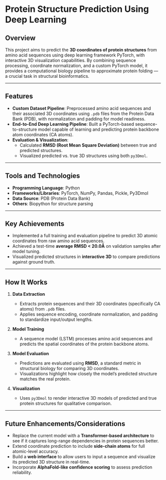 # Protein Structure Prediction Using Deep Learning

## Overview

This project aims to predict the **3D coordinates of protein structures** from amino acid sequences using deep learning framework PyTorch, with interactive 3D visualization capabilities. By combining sequence processing, coordinate normalization, and a custom PyTorch model, it provides a computational biology pipeline to approximate protein folding — a crucial task in structural bioinformatics.

---

## Features

- **Custom Dataset Pipeline**: Preprocessed amino acid sequences and their associated 3D coordinates using `.pdb` files from the Protein Data Bank (PDB), with normalization and padding for model readiness.
- **End-to-End Deep Learning Pipeline**: Built a PyTorch-based sequence-to-structure model capable of learning and predicting protein backbone atom coordinates (CA atoms).
- **Evaluation & Visualization**:
  - Calculated **RMSD (Root Mean Square Deviation)** between true and predicted structures.
  - Visualized predicted vs. true 3D structures using both `py3Dmol`.

---

## Tools and Technologies

- **Programming Language**: Python  
- **Frameworks/Libraries**: PyTorch, NumPy, Pandas, Pickle, Py3Dmol  
- **Data Source**: PDB (Protein Data Bank)  
- **Others**: Biopython for structure parsing

---

## Key Achievements

- Implemented a full training and evaluation pipeline to predict 3D atomic coordinates from raw amino acid sequences.
- Achieved a test-time **average RMSD < 20.0Å** on validation samples after model tuning.
- Visualized predicted structures in **interactive 3D** to compare predictions against ground truth.

---

## How It Works

1. **Data Extraction**  
   - Extracts protein sequences and their 3D coordinates (specifically CA atoms) from `.pdb` files.
   - Applies sequence encoding, coordinate normalization, and padding to standardize input/output lengths.

2. **Model Training**  
   - A sequence model (LSTM) processes amino acid sequences and predicts the spatial coordinates of the protein backbone atoms.

3. **Model Evaluation**  
   - Predictions are evaluated using **RMSD**, a standard metric in structural biology for comparing 3D coordinates.
   - Visualizations highlight how closely the model’s predicted structure matches the real protein.

4. **Visualization**  
   - Uses `py3Dmol` to render interactive 3D models of predicted and true protein structures for qualitative comparison.

---

## Future Enhancements/Considerations

- Replace the current model with a **Transformer-based architecture** to see if it captures long-range dependencies in protein sequences better.
- Extend coordinate prediction to include **side-chain atoms** for full atomic-level accuracy.
- Build a **web interface** to allow users to input a sequence and visualize its predicted 3D structure in real-time.
- Incorporate **AlphaFold-like confidence scoring** to assess prediction reliability.
